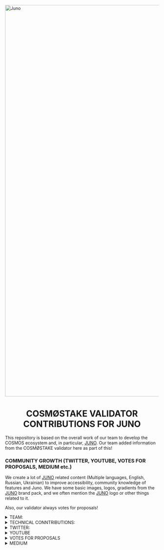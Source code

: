 <img width="1280" alt="Juno" src="https://user-images.githubusercontent.com/86729290/197387749-d7c48458-3cc7-4579-bc87-8c98a49ba67a.png">

# <h1 align="center"> COSMØSTAKE VALIDATOR CONTRIBUTIONS FOR JUNO </a> 


This repository is based on the overall work of our team to develop the COSMOS ecosystem and, in particular, [JUNO](https://www.junonetwork.io/). 
Our team added information from the COSMØSTAKE validator here as part of this!




### COMMUNITY GROWTH (TWITTER, YOUTUBE, VOTES FOR PROPOSALS, MEDIUM etc.) 

We create a lot of [JUNO](https://www.junonetwork.io/) related content (Multiple languages, English, Russian, Ukrainian) to improve accessibility, community knowledge of features and Juno. We have some basic images, logos, gradients from the [JUNO](https://www.junonetwork.io/) brand pack, and we often mention the [JUNO](https://www.junonetwork.io/) logo or other things related to it. 

Also, our validator always votes for proposals!



<details>
<summary>TEAM:</summary>

- [Laura Kharkevych](https://github.com/LauraKhar)
- [Max Levush](https://github.com/maxlevush-COINSIDE)
- [Yan Lytvynenko](https://github.com/ZAZIK3)
- [Violetta Markush](https://github.com/vilolaa)
</details>



<details>
<summary>TECHNICAL CONNTRIBUTIONS:</summary>


- We're validator JUNO - [LINK TO COSMØSTAKE VALIDATOR](https://www.mintscan.io/juno/validators/junovaloper1fsa7hy2qgq8xnfpnendmch3v8035529g3cwcms)
<img width="1512" alt="Juno" src="https://user-images.githubusercontent.com/86729290/197390564-5b71fab1-3847-4516-9bef-562ed298bb1c.png">
</details>






<details>
<summary>TWITTER:</summary>


We create a lot of Juno-related content to improve the community's knowledge of features and inform about Juno-related news.
We use the Juno brandbook to match the style of the company. We often mention the [JUNO](https://www.junonetwork.io) logo or other related things.
________________________________________________________________________________________________________________________


- JUNO - THE ECOSYSTEM 

- [LINK TO TWITTER POST](https://twitter.com/COSM0STAKE/status/1590300622032883713?s=20&t=owEPLp3ed9cNXp20hDSD2Q)

![JUNO - THE ECOSYSTEM](https://user-images.githubusercontent.com/86729290/201295727-55cf9c3a-b269-4319-8693-0431ba07c25d.jpeg)
__________________________________________________________________________________________________________________________________________________________


- JUNO WEEKLY RECAP

- [LINK TO TWITTER POST](https://twitter.com/COSM0STAKE/status/1592105086549123073?s=20&t=9P77ez1SCq5avhA1J84CHA)

This infographic shows: basic statistics and news about Juno.
![JUNO WEEKLY RECAP](https://user-images.githubusercontent.com/86729290/201641974-0ebb3a72-b9f0-4961-b7bb-dae78d137ee6.png)

__________________________________________________________________________________________________________________________________________________________


- JUNO WEEKLY RECAP

- [LINK TO TWITTER POST](https://twitter.com/COSM0STAKE/status/1585932498827202563?s=20&t=wiy1F5ezev7_tmry9EnnbA)

This infographic shows: basic statistics and news about Juno.
![JUNO WEEKLY RECAP](https://user-images.githubusercontent.com/86729290/198673268-9a6d8d0c-82a1-4fee-8890-ec9877b5780c.png)

__________________________________________________________________________________________________________________________________________________________


- JUNO WEEKLY RECAP

- [LINK TO TWITTER POST](https://twitter.com/COSM0STAKE/status/1577324863999574017?s=20&t=IRevLJMR0pl8s6X3u3A8OA)

This infographic shows: basic statistics and news about Juno.
![JUNO WEEKLY RECAP](https://user-images.githubusercontent.com/86729290/200125501-44ab76b3-f5c7-432e-987c-f20709e9a90e.png)

__________________________________________________________________________________________________________________________________________________________


- CHANGE IN THE SHARE OF JUNO TOKENS AFTER THE HALVING

- [LINK TO TWITTER POST](https://twitter.com/COSM0STAKE/status/1590708520017883139?s=20&t=owEPLp3ed9cNXp20hDSD2Q)

<img width="1757" alt="Frame 407" src="https://user-images.githubusercontent.com/86729290/201297582-202013ea-11d3-4bbd-8958-84fcfb465b79.png">

__________________________________________________________________________________________________________________________________________________________


- JUNO WEEKLY RECAP

- [LINK TO TWITTER POST](https://twitter.com/COSM0STAKE/status/1576499111292870657?s=20&t=IRevLJMR0pl8s6X3u3A8OA)

This infographic shows: basic statistics and news about Juno.
![JUNO WEEKLY RECAP](https://user-images.githubusercontent.com/86729290/200125639-14a69f42-bda8-478e-a809-966273f453d2.png)

__________________________________________________________________________________________________________________________________________________________


- JUNO WEEKLY RECAP

- [LINK TO TWITTER POST](https://twitter.com/COSM0STAKE/status/1573958502321717253?s=20&t=IRevLJMR0pl8s6X3u3A8OA)

This infographic shows: basic statistics and news about Juno.
![JUNO WEEKLY RECAP](https://user-images.githubusercontent.com/86729290/200125858-924663dc-b9e6-41f3-add7-58feb48283a2.png)

__________________________________________________________________________________________________________________________________________________________


- JUNO WEEKLY RECAP

- [LINK TO TWITTER POST](https://twitter.com/COSM0STAKE/status/1570008660176166912?s=20&t=IRevLJMR0pl8s6X3u3A8OA)

This infographic shows: basic statistics and news about Juno.
![JUNO WEEKLY RECAP](https://user-images.githubusercontent.com/86729290/200126154-c10433f2-abb0-4245-aa59-22b695bc3994.png)

__________________________________________________________________________________________________________________________________________________________


- TOP LIQUIDITY POOL ON JUNO

- [LINK TO TWITTER POST](https://twitter.com/COSM0STAKE/status/1576148094537723904?s=20&t=IRevLJMR0pl8s6X3u3A8OA)

![TOP LIQUIDITY POOL ON JUNO](https://user-images.githubusercontent.com/86729290/200125743-39b56984-855e-4fe3-831a-3bfa8b492aa5.png)

__________________________________________________________________________________________________________________________________________________________


- WE CREATE SUGGESTION AND REMINDER FOR VOTIG:

- [LINK TO TWITTER POST](https://twitter.com/COSM0STAKE/status/1573240549066547200?s=20&t=IRevLJMR0pl8s6X3u3A8OA)

![PROPOSAL #40](https://user-images.githubusercontent.com/86729290/200126019-85468766-7c19-43a3-b972-c9fc429c92b8.png)

__________________________________________________________________________________________________________________________________________________________


- COSMOS ECOSYSTEM WEEKLY NEWS 

- [LINK TO TWITTER POST](https://twitter.com/COSM0STAKE/status/1569634751782461442?s=20&t=8BMQgsZa848pu_m3TayiuA)

![COSMOS ECOSYSTEM WEEKLY NEWS](https://user-images.githubusercontent.com/86729290/196038229-db76ead3-dfa0-4043-9224-7d2f16992314.png)

__________________________________________________________________________________________________________________________________________________________



### HER'S THE LIST OF TWITTER MENTIONS FROM [COSMØSTAKE](https://twitter.com/COSM0STAKE) ABOUT [JUNO](https://www.junonetwork.io/)

[09.09.2022](https://twitter.com/COSM0STAKE/status/1568218411938811904?s=20&t=IRevLJMR0pl8s6X3u3A8OA), 
[12.09.2022](https://twitter.com/COSM0STAKE/status/1569355743782125569?s=20&t=IRevLJMR0pl8s6X3u3A8OA), 
[13.09.2022](https://twitter.com/COSM0STAKE/status/1569634751782461442?s=20&t=IRevLJMR0pl8s6X3u3A8OA),
[14.09.2022](https://twitter.com/COSM0STAKE/status/1569975867564240896?s=20&t=IRevLJMR0pl8s6X3u3A8OA),
[14.09.2022](https://twitter.com/COSM0STAKE/status/1570008660176166912?s=20&t=IRevLJMR0pl8s6X3u3A8OA),
[16.09.2022](https://twitter.com/COSM0STAKE/status/1570746614972817410?s=20&t=IRevLJMR0pl8s6X3u3A8OA),
[22.09.2022](https://twitter.com/COSM0STAKE/status/1572890234274152448?s=20&t=IRevLJMR0pl8s6X3u3A8OA),
[23.09.2022](https://twitter.com/COSM0STAKE/status/1573240549066547200?s=20&t=IRevLJMR0pl8s6X3u3A8OA),
[25.09.2022](https://twitter.com/COSM0STAKE/status/1573958502321717253?s=20&t=IRevLJMR0pl8s6X3u3A8OA),
[01.10.2022](https://twitter.com/COSM0STAKE/status/1576148094537723904?s=20&t=IRevLJMR0pl8s6X3u3A8OA),
[02.10.2022](https://twitter.com/COSM0STAKE/status/1576499111292870657?s=20&t=IRevLJMR0pl8s6X3u3A8OA),
[04.10.2022](https://twitter.com/COSM0STAKE/status/1577324863999574017?s=20&t=IRevLJMR0pl8s6X3u3A8OA),
[07.10.2022](https://twitter.com/COSM0STAKE/status/1578288724084895744?s=20&t=IRevLJMR0pl8s6X3u3A8OA),
[09.10.2022](https://twitter.com/COSM0STAKE/status/1579034221863407617?s=20&t=IRevLJMR0pl8s6X3u3A8OA),
[13.10.2022](https://twitter.com/COSM0STAKE/status/1580488157438496768?s=20&t=IRevLJMR0pl8s6X3u3A8OA),
[23.10.2022](https://twitter.com/COSM0STAKE/status/1584127295614115840?s=20&t=IRevLJMR0pl8s6X3u3A8OA),
[27.10.2022](https://twitter.com/COSM0STAKE/status/1585531314459000834?s=20&t=IRevLJMR0pl8s6X3u3A8OA),
[28.10.2022](https://twitter.com/COSM0STAKE/status/1585932498827202563?s=20&t=IRevLJMR0pl8s6X3u3A8OA),
[09.11.2022](https://twitter.com/COSM0STAKE/status/1590300622032883713?s=20&t=owEPLp3ed9cNXp20hDSD2Q),
[10.11.2022](https://twitter.com/COSM0STAKE/status/1590708520017883139?s=20&t=owEPLp3ed9cNXp20hDSD2Q),
[14.11.2022](https://twitter.com/COSM0STAKE/status/1592105086549123073?s=20&t=9P77ez1SCq5avhA1J84CHA),
[26.11.2022](https://twitter.com/COSM0STAKE/status/1596430345603514368?s=20&t=pc418VlMkazFgrR7zi1dzw),
[30.11.2022](https://twitter.com/COSM0STAKE/status/1597878011768209408?s=20&t=AgezanTlo7mskhpOSK-KHA),
[02.12.2022](https://twitter.com/COSM0STAKE/status/1598570663844855810?s=20&t=AgezanTlo7mskhpOSK-KHA),
[03.12.2022](https://twitter.com/COSM0STAKE/status/1599051601469091840?s=20&t=AgezanTlo7mskhpOSK-KHA),
[05.12.2022](https://twitter.com/COSM0STAKE/status/1599665028072108032?s=20&t=AgezanTlo7mskhpOSK-KHA),
[05.12.2022](https://twitter.com/COSM0STAKE/status/1599713231987089409?s=20&t=AgezanTlo7mskhpOSK-KHA),
[06.12.2022](https://twitter.com/COSM0STAKE/status/1600174933434310658?s=20&t=3jfMyWOHy_1Nd68-iLVkEg),
[07.12.2022](https://twitter.com/COSM0STAKE/status/1600421062855905285?s=20&t=zzzZUzMZtZ_FfKIEwjlDmQ),
[07.12.2022](https://twitter.com/COSM0STAKE/status/1600426766228549632?s=20&t=zzzZUzMZtZ_FfKIEwjlDmQ),


SOME STATS:

<img width="595" alt="Снимок экрана 2022-11-11 в 10 15" src="https://user-images.githubusercontent.com/86729290/201296525-9b4b2e3a-d9f9-45f6-a607-7a5a81fa8278.png">
__________________________________________________________________________________________________________________________________________________________
</details>





<details>
<summary>YOUTUBE</summary>


- HOW TO STAKE JUNO

- [LINK TO YOUTUBE VIDEO](https://www.youtube.com/watch?v=iTD-F47fzNw&t=55s)

![HOW TO STAKE JUNO](https://user-images.githubusercontent.com/86729290/197390737-7ba1d6c6-4ab6-411c-8085-50294e648242.jpeg)

__________________________________________________________________________________________________________________________________________________________


- WHAT IS JUNO HALVING ?

- [LINK TO YOUTUBE VIDEO](https://www.youtube.com/watch?v=NtDBBVgBLfg&t=27s)

![WHAT IS JUNO HALVING ?](https://user-images.githubusercontent.com/86729290/197390809-598a9eb4-da2c-4e1f-8543-f2b491e01cb7.png)

__________________________________________________________________________________________________________________________________________________________


- $JUNO Introduces Swift Protocol | Launching De-Commerce To The Masses 🤝 Overview News 🔥

- [LINK TO YOUTUBE VIDEO](https://www.youtube.com/watch?v=O2ER2eVJUDo)

![photo_2022-12-02_15-28-57](https://user-images.githubusercontent.com/86729290/205978813-2402116c-8c8e-4c1d-b420-bfbb1431433a.jpg)


__________________________________________________________________________________________________________________________________________________________


- LIQUID STAKING $JUNO 💧 | NEW FEATURES FROM @eris_protocol

- [LINK TO YOUTUBE VIDEO](https://www.youtube.com/watch?v=oTdMlDyoYi8)

![maxresdefault](https://user-images.githubusercontent.com/86729290/205979048-f0ebeb70-f8d3-4257-accd-96bf8a68f219.jpeg)


__________________________________________________________________________________________________________________________________________________________


- $JUNO - INTEGRATES COIN98

- [LINK TO YOUTUBE VIDEO](https://www.youtube.com/watch?v=U5-7wF8Jkeg&t)

![photo_2022-12-01_22-26-04](https://user-images.githubusercontent.com/86729290/205979226-4e190a33-d555-4fcd-83f6-729c6a0a55bf.jpg)


__________________________________________________________________________________________________________________________________________________________


- JUNO - STAKEDROP ⚛️

- [LINK TO YOUTUBE VIDEO](https://www.youtube.com/watch?v=y6fEqDsAwn4&t=17s)

![maxresdefault](https://user-images.githubusercontent.com/86729290/204087182-41bd71d9-1bf5-40b9-8376-0a94b628710a.jpeg)

__________________________________________________________________________________________________________________________________________________________


- JUNO - REVIEW (DAO🕶️ STEP BY STEP GUIDE TO USE THE PLATFORM

- [LINK TO YOUTUBE VIDEO](https://www.youtube.com/watch?v=8xZp7-Uiuaw&t=1s)

![JUNO - REVIEW (DAO🕶️ STEP BY STEP GUIDE TO USE THE PLATFORM](https://user-images.githubusercontent.com/86729290/198672692-0a876c58-105f-4e18-bf59-ffc313fc37b0.jpeg)

__________________________________________________________________________________________________________________________________________________________


- JUNO - TOKENOMICS

- [LINK TO YOUTUBE VIDEO](https://www.youtube.com/watch?v=W3j2XKHi3NQ&t=92s)

![JUNO - TOKENOMICS](https://user-images.githubusercontent.com/86729290/197390922-40f78a61-a186-4801-bdcf-1de3d262120b.jpeg)

__________________________________________________________________________________________________________________________________________________________


- JUNO: OVERVIEW

- [LINK TO YOUTUBE VIDEO](https://www.youtube.com/watch?v=FgUuS7-jQB0&t=28s)

![JUNO: OVERVIEW](https://user-images.githubusercontent.com/86729290/197391017-bf6c88f2-920c-4c04-9de4-bd935a6934fa.jpeg)
__________________________________________________________________________________________________________________________________________________________
</details>


<details>
<summary>VOTES FOR PROPOSALS</summary>

- COSMØSTAKE votes YES on JUNO Proposal #60
Loop Finance - Juno Terra Developer Grant Final Tranche Payment ✔️

- [LINK TO TWITTER POST](https://twitter.com/COSM0STAKE/status/1599665028072108032?s=20&t=Z4KfyTeJdye_4JOeTFN9rw)

![60](https://user-images.githubusercontent.com/86729290/205974606-71ac6a3a-37ce-4691-bc30-dea10bbc6a12.jpg)
__________________________________________________________________________________________________________________________________________________________


- COSMØSTAKE votes YES on JUNO Proposal #61
Sunset Liquditiy Incentives for JunoSwap ✔️

- [LINK TO TWITTER POST](https://twitter.com/COSM0STAKE/status/1599713231987089409?s=20&t=Z4KfyTeJdye_4JOeTFN9rw)

![61](https://user-images.githubusercontent.com/86729290/205975158-fd9da7d7-dadc-4941-afac-47e0fafc3ff8.jpg)
__________________________________________________________________________________________________________________________________________________________


- COSMØSTAKE votes YES on JUNO Proposal #63
Formalise usage of Commonwealth for governance ✔️

- [LINK TO TWITTER POST](https://twitter.com/COSM0STAKE/status/1600421062855905285?s=20&t=WKFFa-7UDjCNs67iNMOrRg)

![photo_2022-12-06_11-09-39](https://user-images.githubusercontent.com/86729290/206144664-dc95ec25-5e74-43c0-870d-f38f5ae9e7f9.jpg)
__________________________________________________________________________________________________________________________________________________________


- COSMØSTAKE votes YES on JUNO Proposal #64
Juno Open Source Funding Policy ✔️

- [LINK TO TWITTER POST](https://twitter.com/COSM0STAKE/status/1600426766228549632?s=20&t=FsN_YPrfMoX3JuYJRXMc3Q)

![photo_2022-12-06_11-09-45](https://user-images.githubusercontent.com/86729290/206146781-f039ca20-cd20-4a32-a5c2-2bdc1e31d14c.jpg)
__________________________________________________________________________________________________________________________________________________________
</details>



<details>
<summary>MEDIUM</summary>

  
We also created a series of blog posts on Juno in English and Ukrainian (To make it more comfortable for the community to absorb not only video but also visual material) on topics such as:
- We wrote a blog post JUNO DIGEST

Link: [https://link.medium.com/gA5wyYtjIub](https://link.medium.com/gA5wyYtjIub)

![JUNO DIGEST](https://user-images.githubusercontent.com/86729290/200133959-61f0e6ff-7604-4701-b5b6-86cc9c1e5872.png)

__________________________________________________________________________________________________________________________________________________________


- We wrote a blog post JUNO OVERVIEW

Link: [https://link.medium.com/inkw1nejIub](https://link.medium.com/inkw1nejIub)

![JUNO OVERVIEW](https://user-images.githubusercontent.com/86729290/200133731-5766e4a9-218b-4f8e-808b-cc9f0232d095.png)

__________________________________________________________________________________________________________________________________________________________


- Junø on the Osmosis Interchain AMM

Original: [https://link.medium.com/biZdijtcIub](https://link.medium.com/biZdijtcIub)

Ukrainian translation: [https://link.medium.com/l6E83zAcIub](https://link.medium.com/l6E83zAcIub)

![Junø on the Osmosis Interchain AMM](https://user-images.githubusercontent.com/86729290/200129337-c1c42ad0-4563-474d-81bd-a7748c017f5d.png)

__________________________________________________________________________________________________________________________________________________________


- Hack JUNO

Original: [https://link.medium.com/7Civf8ZbIub](https://link.medium.com/7Civf8ZbIub)

Ukrainian translation: [https://link.medium.com/Cj8CTK6bIub](https://link.medium.com/Cj8CTK6bIub)

![Hack JUNO](https://user-images.githubusercontent.com/86729290/200134168-ed80d629-a68b-4308-a93a-7f10f92e515e.png) 

</details>
